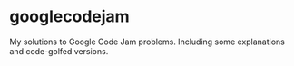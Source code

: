 # googlecodejam
My solutions to Google Code Jam problems. Including some explanations and code-golfed versions.
